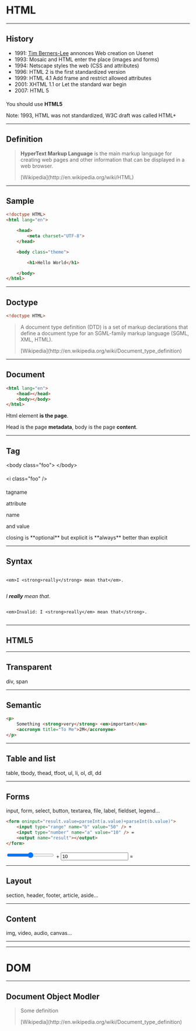 HTML
====

---

History
-------

* 1991: [Tim Berners-Lee](http://en.wikipedia.org/wiki/Tim_Berners-Lee) annonces Web creation on Usenet
* 1993: Mosaic and HTML enter the place (images and forms)
* 1994: Netscape styles the web (CSS and attributes)
* 1996: HTML 2 is the first standardized version
* 1999: HTML 4.1 Add frame and restrict allowed attributes
* 2001: XHTML 1.1 or Let the standard war begin
* 2007: HTML 5

<p class="fragment big" style="margin-top: 20px;">You should use <strong>HTML5</strong></p>

Note:
1993, HTML was not standardized, W3C draft was called HTML+

---

Definition
----------

> <span class="fragment highlight-current-red">**HyperText Markup
> Language**</span> is the <span class="fragment
> highlight-current-red">main</span> <span class="fragment
> highlight-current-red">markup language</span> for creating <span
> class="fragment highlight-current-red">web pages</span> and other information
> that can be displayed in a web browser.
>
> <!-- .element: class="source" --> [Wikipedia](http://en.wikipedia.org/wiki/HTML)

---

Sample
------

``` html
<!doctype HTML>
<html lang="en">

    <head>
        <meta charset="UTF-8">
    </head>

    <body class="theme">

        <h1>Hello World</h1>

    </body>
</html>
```

---

Doctype
-------

``` html
<!doctype HTML>
```

> A document type definition (DTD) is a set of markup declarations that define a
> document type for an SGML-family markup language (<accronym
> title="Standard Generalized Markup Language">SGML</accronym>, <accronym
> title="Extensible Markup Language">XML</accronym>, <accronym title="Hyper Text
> Markup Language">HTML</accronym>).
>
> <!-- .element: class="source" --> [Wikipedia](http://en.wikipedia.org/wiki/Document_type_definition)

---

Document
--------

``` html
<html lang="en">
    <head></head>
    <body></body>
</html>
```

Html element **is the page**.

Head is the page **metadata**, body is the page **content**.

---

Tag
---

<p class="big">
&lt;<span class="fragment highlight-red" data-fragment-index="1">body</span> <span
class="fragment highlight-current-green" data-fragment-index="2"><span class="fragment
highlight-green" data-fragment-index="3">class</span>="<span class="fragment highlight-green" data-fragment-index="4">foo</span>"</span>>
<span class="fragment highlight-blue" data-fragment-index="5">&lt;/<span class="fragment highlight-red"
data-fragment-index="1">body</span>></span>
</p>
<p class="big" style="margin: 20px 0;">
&lt;<span class="fragment highlight-red" data-fragment-index="1">i</span> <span
class="fragment highlight-current-green" data-fragment-index="2"><span class="fragment
highlight-green" data-fragment-index="3">class</span>="<span class="fragment highlight-green" data-fragment-index="4">foo</span>"</span> <span class="fragment highlight-blue" data-fragment-index="5">/</span>>
</p>

tagname <!-- .element: class="fragment" data-fragment-index="1" style="float: left; width: 25%; color: red; margin-top: 20px;" -->

attribute <!-- .element: class="fragment" data-fragment-index="2" style="float: left; width: 25%; color: green; margin-top: 20px;" -->

name <!-- .element: class="fragment" data-fragment-index="3" style="float: left; width: 25%;color: green; margin-top: 20px;" -->

and value <!-- .element: class="fragment" data-fragment-index="4" style="float: left; width: 25%;color: green; margin-top: 20px;"-->

<!-- .element: class="fragment" data-fragment-index="5" style="color: blue;margin-top: 120px;"--> closing is **optional**

<!-- .element: class="fragment" data-fragment-index="6" style="margin-top: 20px;"--> but explicit is **always** better than explicit

---

Syntax
------

<pre class="green"><code class="html">
&lt;em>I &lt;strong>really&lt;/strong> mean that&lt;/em>.

</code></pre>

<p><em>I <strong>really</strong> mean that</em>.</p>

<pre class="red"><code class="html">
&lt;em>Invalid: I &lt;strong>really&lt;/em> mean that&lt;/strong>.

</code></pre>

---

HTML5
-----

---

Transparent
-----------

div, span

---

Semantic
--------

``` html
<p>
    Something <strong>very</strong> <em>important</em>
    <accronym title="To Me">2M</accronyme>
</p>
```

---

Table and list
--------------

table, tbody, thead, tfoot, ul, li, ol, dl, dd

---

Forms
-----

input, form, select, button, textarea, file, label, fieldset, legend...

``` html
<form oninput="result.value=parseInt(a.value)+parseInt(b.value)">
    <input type="range" name="b" value="50" /> +
    <input type="number" name="a" value="10" /> =
    <output name="result"></output>
</form>
```

<form oninput="result.value=parseInt(a.value)+parseInt(b.value)">
    <input type="range" name="b" value="50" /> +
    <input type="number" name="a" value="10" /> =
    <output name="result"></output>
</form>

---

Layout
------

section, header, footer, article, aside...

---

Content
-------

img, video, audio, canvas...


---
---

DOM
===

---

Document Object Modler
----------------------

> Some definition
>
> <!-- .element: class="source" --> [Wikipedia](http://en.wikipedia.org/wiki/Document_type_definition)

